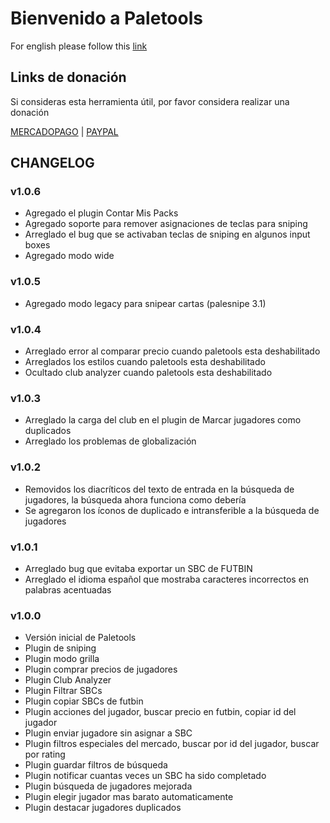 # Bienvenido a Paletools
For english please follow this [link](README.md)

## Links de donación
Si consideras esta herramienta útil, por favor considera realizar una donación

[MERCADOPAGO](https://ceneka.net/mp/d/paletaeaa) | [PAYPAL](https://streamlabs.com/paleta_ar/tip)

## CHANGELOG

### v1.0.6
- Agregado el plugin Contar Mis Packs
- Agregado soporte para remover asignaciones de teclas para sniping
- Arreglado el bug que se activaban teclas de sniping en algunos input boxes
- Agregado modo wide

### v1.0.5
- Agregado modo legacy para snipear cartas (palesnipe 3.1) 

### v1.0.4
- Arreglado error al comparar precio cuando paletools esta deshabilitado
- Arreglados los estilos cuando paletools esta deshabilitado
- Ocultado club analyzer cuando paletools esta deshabilitado

### v1.0.3
- Arreglado la carga del club en el plugin de Marcar jugadores como duplicados</li>
- Arreglado los problemas de globalización</li>

### v1.0.2
- Removidos los diacríticos del texto de entrada en la búsqueda de jugadores, la búsqueda ahora funciona como debería
- Se agregaron los íconos de duplicado e intransferible a la búsqueda de jugadores

### v1.0.1
- Arreglado bug que evitaba exportar un SBC de FUTBIN
- Arreglado el idioma español que mostraba caracteres incorrectos en palabras acentuadas

### v1.0.0
- Versión inicial de Paletools
- Plugin de sniping
- Plugin modo grilla
- Plugin comprar precios de jugadores
- Plugin Club Analyzer
- Plugin Filtrar SBCs
- Plugin copiar SBCs de futbin
- Plugin acciones del jugador, buscar precio en futbin, copiar id del jugador
- Plugin enviar jugadore sin asignar a SBC
- Plugin filtros especiales del mercado, buscar por id del jugador, buscar por rating
- Plugin guardar filtros de búsqueda
- Plugin notificar cuantas veces un SBC ha sido completado
- Plugin búsqueda de jugadores mejorada
- Plugin elegir jugador mas barato automaticamente
- Plugin destacar jugadores duplicados